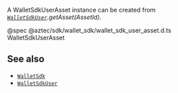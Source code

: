 A WalletSdkUserAsset instance can be created from _[`WalletSdkUser`](/#/Types/WalletSdkUser).getAsset(AssetId)_.

@spec @aztec/sdk/wallet_sdk/wallet_sdk_user_asset.d.ts WalletSdkUserAsset

## See also

- [`WalletSdk`](/#/Types/WalletSdk)
- [`WalletSdkUser`](/#/Types/WalletSdkUser)
